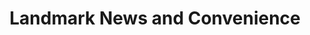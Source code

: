 ---
title: "Landmark News and Convenience"
url: /boston/landmark-news-and-convenience/
shop: Zeitungen
---